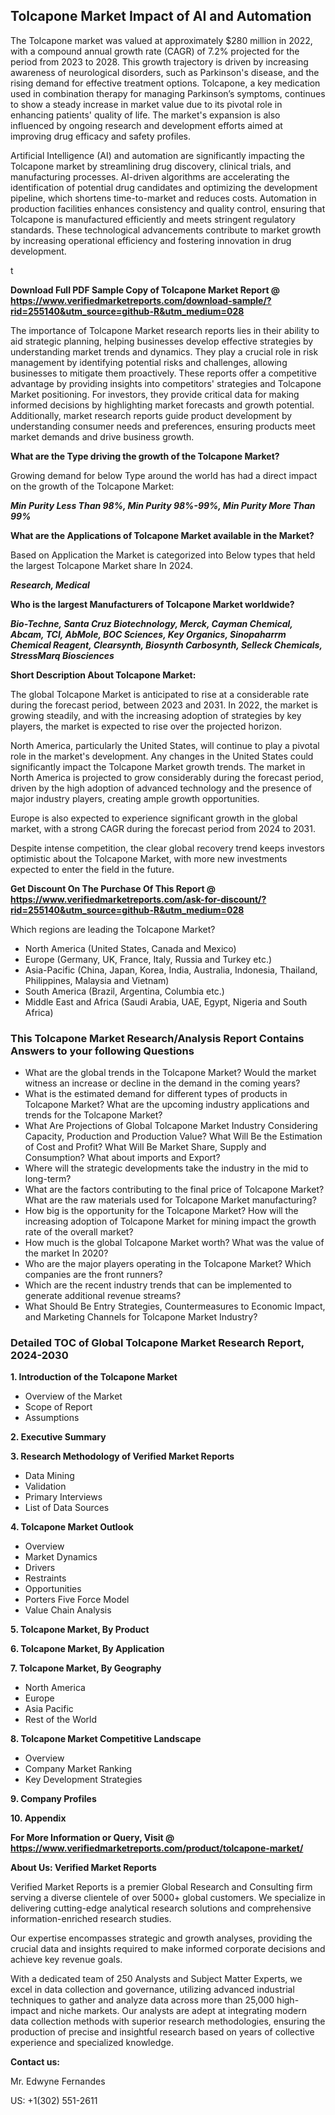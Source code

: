 <h2>Tolcapone Market Impact of AI and Automation</h2><p>The Tolcapone market was valued at approximately $280 million in 2022, with a compound annual growth rate (CAGR) of 7.2% projected for the period from 2023 to 2028. This growth trajectory is driven by increasing awareness of neurological disorders, such as Parkinson's disease, and the rising demand for effective treatment options. Tolcapone, a key medication used in combination therapy for managing Parkinson’s symptoms, continues to show a steady increase in market value due to its pivotal role in enhancing patients' quality of life. The market's expansion is also influenced by ongoing research and development efforts aimed at improving drug efficacy and safety profiles.</p><p>Artificial Intelligence (AI) and automation are significantly impacting the Tolcapone market by streamlining drug discovery, clinical trials, and manufacturing processes. AI-driven algorithms are accelerating the identification of potential drug candidates and optimizing the development pipeline, which shortens time-to-market and reduces costs. Automation in production facilities enhances consistency and quality control, ensuring that Tolcapone is manufactured efficiently and meets stringent regulatory standards. These technological advancements contribute to market growth by increasing operational efficiency and fostering innovation in drug development.</p>t</p><p id="" class=""><strong>Download Full PDF Sample Copy of Tolcapone Market Report @ <a href="https://www.verifiedmarketreports.com/download-sample/?rid=255140&utm_source=github-R&utm_medium=028" target="_blank">https://www.verifiedmarketreports.com/download-sample/?rid=255140&utm_source=github-R&utm_medium=028</a></strong></p><p>The importance of&nbsp;Tolcapone Market research reports lies in their ability to aid strategic planning, helping businesses develop effective strategies by understanding market trends and dynamics. They play a crucial role in risk management by identifying potential risks and challenges, allowing businesses to mitigate them proactively. These reports offer a competitive advantage by providing insights into competitors' strategies and Tolcapone Market positioning. For investors, they provide critical data for making informed decisions by highlighting market forecasts and growth potential. Additionally, market research reports guide product development by understanding consumer needs and preferences, ensuring products meet market demands and drive business growth.</p><p><strong>What are the&nbsp;Type driving the growth of the Tolcapone Market?</strong></p><p id="" class="">Growing demand for below Type around the world has had a direct impact on the growth of the Tolcapone Market:</p><em><strong>Min Purity Less Than 98%, Min Purity 98%-99%, Min Purity More Than 99%</strong></em></p><strong>What are the&nbsp;Applications&nbsp;of Tolcapone Market available in the Market?</strong></p><p id="" class="">Based on Application the Market is categorized into Below types that held the largest Tolcapone Market share In 2024.</p><em><strong>Research, Medical</strong></em></p><strong>Who is the largest Manufacturers of Tolcapone Market worldwide?</strong></p><p><em><strong>Bio-Techne, Santa Cruz Biotechnology, Merck, Cayman Chemical, Abcam, TCI, AbMole, BOC Sciences, Key Organics, Sinopaharrm Chemical Reagent, Clearsynth, Biosynth Carbosynth, Selleck Chemicals, StressMarq Biosciences</strong></em></p><p id="" class=""><strong>Short Description About Tolcapone Market:</strong></p><p>The global Tolcapone Market is anticipated to rise at a considerable rate during the forecast period, between 2023 and 2031. In 2022, the market is growing steadily, and with the increasing adoption of strategies by key players, the market is expected to rise over the projected horizon.</p><p>North America, particularly the United States, will continue to play a pivotal role in the market's development. Any changes in the United States could significantly impact the Tolcapone Market growth trends. The market in North America is projected to grow considerably during the forecast period, driven by the high adoption of advanced technology and the presence of major industry players, creating ample growth opportunities.</p><p>Europe is also expected to experience significant growth in the global market, with a strong CAGR during the forecast period from 2024 to 2031.</p><p>Despite intense competition, the clear global recovery trend keeps investors optimistic about the Tolcapone Market, with more new investments expected to enter the field in the future.</p><p id="" class=""><strong>Get Discount On The Purchase Of This Report @ <a href="https://www.verifiedmarketreports.com/ask-for-discount/?rid=255140&utm_source=github-R&utm_medium=028" target="_blank">https://www.verifiedmarketreports.com/ask-for-discount/?rid=255140&utm_source=github-R&utm_medium=028</a></strong></p>Which regions are leading the Tolcapone Market?</p><ul><li>North America (United States, Canada and Mexico)</li><li>Europe (Germany, UK, France, Italy, Russia and Turkey etc.)</li><li>Asia-Pacific (China, Japan, Korea, India, Australia, Indonesia, Thailand, Philippines, Malaysia and Vietnam)</li><li>South America (Brazil, Argentina, Columbia etc.)</li><li>Middle East and Africa (Saudi Arabia, UAE, Egypt, Nigeria and South Africa)</li></ul><h3 id="" class="">This Tolcapone Market Research/Analysis Report Contains Answers to your following Questions</h3><ul><li>What are the global trends in the Tolcapone Market? Would the market witness an increase or decline in the demand in the coming years?</li><li>What is the estimated demand for different types of products in Tolcapone Market? What are the upcoming industry applications and trends for the Tolcapone Market?</li><li>What Are Projections of Global Tolcapone Market Industry Considering Capacity, Production and Production Value? What Will Be the Estimation of Cost and Profit? What Will Be Market Share, Supply and Consumption? What about imports and Export?</li><li>Where will the strategic developments take the industry in the mid to long-term?</li><li>What are the factors contributing to the final price of Tolcapone Market? What are the raw materials used for Tolcapone Market manufacturing?</li><li>How big is the opportunity for the Tolcapone Market? How will the increasing adoption of Tolcapone Market for mining impact the growth rate of the overall market?</li><li>How much is the global Tolcapone Market worth? What was the value of the market In 2020?</li><li>Who are the major players operating in the Tolcapone Market? Which companies are the front runners?</li><li>Which are the recent industry trends that can be implemented to generate additional revenue streams?</li><li>What Should Be Entry Strategies, Countermeasures to Economic Impact, and Marketing Channels for Tolcapone Market Industry?</li></ul><h3 id="" class="">Detailed TOC of Global Tolcapone Market Research Report, 2024-2030</h3><p id="" class=""><strong>1. Introduction of the Tolcapone Market</strong></p><ul><li>Overview of the Market</li><li>Scope of Report</li><li>Assumptions</li></ul><p id="" class=""><strong>2. Executive Summary</strong></p><p id="" class=""><strong>3. Research Methodology of Verified Market Reports</strong></p><ul><li>Data Mining</li><li>Validation</li><li>Primary Interviews</li><li>List of Data Sources</li></ul><p id="" class=""><strong>4. Tolcapone Market Outlook</strong></p><ul><li>Overview</li><li>Market Dynamics</li><li>Drivers</li><li>Restraints</li><li>Opportunities</li><li>Porters Five Force Model</li><li>Value Chain Analysis</li></ul><p id="" class=""><strong>5. Tolcapone Market, By Product</strong></p><p id="" class=""><strong>6. Tolcapone Market, By Application</strong></p><p id="" class=""><strong>7. Tolcapone Market, By Geography</strong></p><ul><li>North America</li><li>Europe</li><li>Asia Pacific</li><li>Rest of the World</li></ul><p id="" class=""><strong>8. Tolcapone Market Competitive Landscape</strong></p><ul><li>Overview</li><li>Company Market Ranking</li><li>Key Development Strategies</li></ul><p id="" class=""><strong>9. Company Profiles</strong></p><p id="" class=""><strong>10. Appendix</strong></p><p id="" class=""><strong>For More Information or Query, Visit @ <a href="https://www.verifiedmarketreports.com/product/tolcapone-market/" target="_blank">https://www.verifiedmarketreports.com/product/tolcapone-market/</a></strong></p><p id="" class=""><strong>About Us: Verified Market Reports</strong></p><p id="" class="">Verified Market Reports is a premier Global Research and Consulting firm serving a diverse clientele of over 5000+ global customers. We specialize in delivering cutting-edge analytical research solutions and comprehensive information-enriched research studies.</p><p id="" class="">Our expertise encompasses strategic and growth analyses, providing the crucial data and insights required to make informed corporate decisions and achieve key revenue goals.</p><p id="" class="">With a dedicated team of 250 Analysts and Subject Matter Experts, we excel in data collection and governance, utilizing advanced industrial techniques to gather and analyze data across more than 25,000 high-impact and niche markets. Our analysts are adept at integrating modern data collection methods with superior research methodologies, ensuring the production of precise and insightful research based on years of collective experience and specialized knowledge.</p><p id="" class=""><strong>Contact us:</strong></p><p id="" class="">Mr. Edwyne Fernandes</p><p id="" class="">US: +1(302) 551-2611</p>
